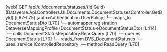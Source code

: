 [web] GET /api/ui/documents/statuses/{id:Guid}  (Dataverse.Api.Controllers.UI.Documents.DocumentStatusesController.GetById)  [L67–L75] [auth=Authentication.UserPolicy]
  └─ maps_to DocumentStatusDto [L70]
    └─ automapper.registration DataverseMappingProfile (DocumentStatus->DocumentStatusDto) [L414]
  └─ calls DocumentStatusRepository.ReadQuery [L70]
  └─ queries DocumentStatus [L70]
    └─ reads_from DVS_DocumentStatuses
  └─ uses_service IControlledRepository<DocumentStatus>
    └─ method ReadQuery [L70]

